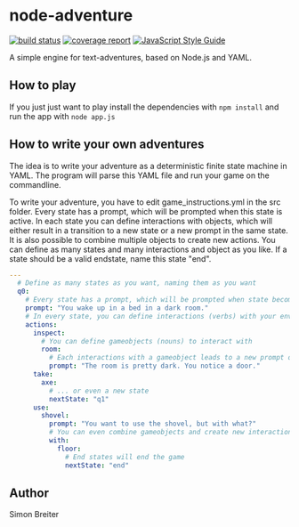 # node-adventure
[![build status](https://gitlab.com/simonbreiter/node-text-adventure-engine/badges/master/build.svg)](https://gitlab.com/simonbreiter/node-text-adventure-engine/commits/master)
[![coverage report](https://gitlab.com/simonbreiter/node-text-adventure-engine/badges/master/coverage.svg)](https://gitlab.com/simonbreiter/node-text-adventure-engine/commits/master)
[![JavaScript Style Guide](https://img.shields.io/badge/code_style-standard-brightgreen.svg)](https://standardjs.com)

A simple engine for text-adventures, based on Node.js and YAML.

## How to play
If you just just want to play install the dependencies with `npm install` and run 
the app with `node app.js`


## How to write your own adventures
The idea is to write your adventure as a deterministic finite state machine in YAML. 
The program will parse this YAML file and run your game on the commandline.

To write your adventure, you have to edit game_instructions.yml in the src folder. 
Every state has a prompt, which will be prompted when this state is active. In each 
state you can define interactions with objects, which will either result in a transition 
to a new state or a new prompt in the same state. It is also possible to combine multiple 
objects to create new actions. You can define as many states and many interactions 
and object as you like. If a state should be a valid endstate, name this state "end".

```yaml
---
  # Define as many states as you want, naming them as you want
  q0:
    # Every state has a prompt, which will be prompted when state becomes active
    prompt: "You wake up in a bed in a dark room."
    # In every state, you can define interactions (verbs) with your environment
    actions:
      inspect:
        # You can define gameobjects (nouns) to interact with
        room:
          # Each interactions with a gameobject leads to a new prompt on the same state... 
          prompt: "The room is pretty dark. You notice a door."
      take:
        axe: 
          # ... or even a new state
          nextState: "q1"
      use:
        shovel:
          prompt: "You want to use the shovel, but with what?"
          # You can even combine gameobjects and create new interactions
          with:
            floor:
              # End states will end the game
              nextState: "end"
```

## Author
Simon Breiter